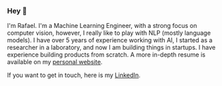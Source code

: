 ### Hey 👀

I'm Rafael. I'm a Machine Learning Engineer, with a strong focus on computer vision, however, I really like to play with NLP (mostly language models).
I have over 5 years of experience working with AI, I started as a researcher in a laboratory, and now I am building things in startups. I have experience building products from scratch. A more in-depth resume is available on my [personal website](gallardorafael.github.io).

If you want to get in touch, here is my [LinkedIn](https://www.linkedin.com/in/gallardo-garcia-r/).